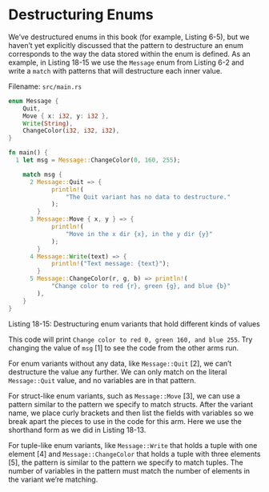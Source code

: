 # Destructuring Enums

We’ve destructured enums in this book (for example, Listing 6-5), but we
haven’t yet explicitly discussed that the pattern to destructure an enum
corresponds to the way the data stored within the enum is defined. As an
example, in Listing 18-15 we use the `Message` enum from Listing 6-2 and write
a `match` with patterns that will destructure each inner value.

Filename: `src/main.rs`

```rust
enum Message {
    Quit,
    Move { x: i32, y: i32 },
    Write(String),
    ChangeColor(i32, i32, i32),
}

fn main() {
  1 let msg = Message::ChangeColor(0, 160, 255);

    match msg {
      2 Message::Quit => {
            println!(
                "The Quit variant has no data to destructure."
            );
        }
      3 Message::Move { x, y } => {
            println!(
                "Move in the x dir {x}, in the y dir {y}"
            );
        }
      4 Message::Write(text) => {
            println!("Text message: {text}");
        }
      5 Message::ChangeColor(r, g, b) => println!(
            "Change color to red {r}, green {g}, and blue {b}"
        ),
    }
}
```

Listing 18-15: Destructuring enum variants that hold different kinds of values

This code will print `Change color to red 0, green 160, and blue 255`. Try
changing the value of `msg` [1] to see the code from the other arms run.

For enum variants without any data, like `Message::Quit` [2], we can’t
destructure the value any further. We can only match on the literal
`Message::Quit` value, and no variables are in that pattern.

For struct-like enum variants, such as `Message::Move` [3], we can use a
pattern similar to the pattern we specify to match structs. After the variant
name, we place curly brackets and then list the fields with variables so we
break apart the pieces to use in the code for this arm. Here we use the
shorthand form as we did in Listing 18-13.

For tuple-like enum variants, like `Message::Write` that holds a tuple with one
element [4] and `Message::ChangeColor` that holds a tuple with three elements
[5], the pattern is similar to the pattern we specify to match tuples. The
number of variables in the pattern must match the number of elements in the
variant we’re matching.
